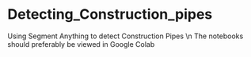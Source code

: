 # Detecting_Construction_pipes
Using Segment Anything to detect Construction Pipes \n
The notebooks should preferably be viewed in Google Colab
